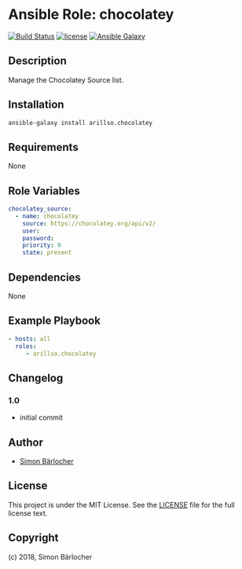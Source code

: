 # Ansible Role: chocolatey

[![Build Status](https://travis-ci.org/arillso/ansible.chocolatey.svg?branch=master)](https://travis-ci.org/arillso/ansible.chocolatey) [![license](https://img.shields.io/github/license/mashape/apistatus.svg)](https://sbaerlo.ch/licence) [![Ansible Galaxy](http://img.shields.io/badge/ansible--galaxy-chocolatey-blue.svg)](https://galaxy.ansible.com/arillso/chocolatey)

## Description

Manage the Chocolatey Source list.

## Installation

```bash
ansible-galaxy install arillso.chocolatey
```

## Requirements

None

## Role Variables

```yml
chocolatey_source:
  - name: chocolatey
    source: https://chocolatey.org/api/v2/
    user:
    password:
    priority: 0
    state: present
```

## Dependencies

None

## Example Playbook

```yml
- hosts: all
  roles:
     - arillso.chocolatey
```

## Changelog

### 1.0

* initial commit

## Author

* [Simon Bärlocher](https://sbaerlocher.ch)

## License

This project is under the MIT License. See the [LICENSE](https://sbaerlo.ch/licence) file for the full license text.

## Copyright

(c) 2018, Simon Bärlocher